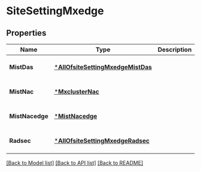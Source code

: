 # SiteSettingMxedge

## Properties
Name | Type | Description | Notes
------------ | ------------- | ------------- | -------------
**MistDas** | [***AllOfsiteSettingMxedgeMistDas**](AllOfsiteSettingMxedgeMistDas.md) |  | [optional] [default to null]
**MistNac** | [***MxclusterNac**](mxcluster_nac.md) |  | [optional] [default to null]
**MistNacedge** | [***MistNacedge**](mist_nacedge.md) |  | [optional] [default to null]
**Radsec** | [***AllOfsiteSettingMxedgeRadsec**](AllOfsiteSettingMxedgeRadsec.md) |  | [optional] [default to null]

[[Back to Model list]](../README.md#documentation-for-models) [[Back to API list]](../README.md#documentation-for-api-endpoints) [[Back to README]](../README.md)

